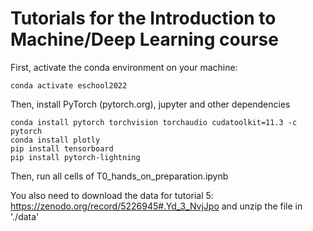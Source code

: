 # Tutorials for the Introduction to Machine/Deep Learning course

First, activate the conda environment on your machine:
```
conda activate eschool2022
```
Then, install PyTorch (pytorch.org), jupyter and other dependencies
```
conda install pytorch torchvision torchaudio cudatoolkit=11.3 -c pytorch
conda install plotly
pip install tensorboard
pip install pytorch-lightning
```

Then, run all cells of T0_hands_on_preparation.ipynb

You also need to download the data for tutorial 5: https://zenodo.org/record/5226945#.Yd_3_NvjJpo
and unzip the file in './data' 

